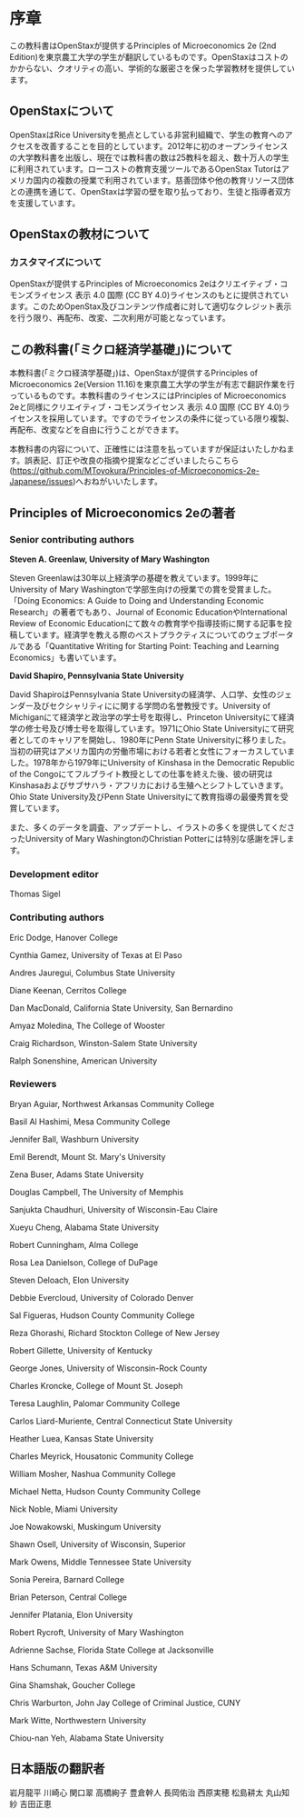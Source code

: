 # 序章
この教科書はOpenStaxが提供するPrinciples of Microeconomics 2e (2nd Edition)を東京農工大学の学生が翻訳しているものです。OpenStaxはコストのかからない、クオリティの高い、学術的な厳密さを保った学習教材を提供しています。

## OpenStaxについて
OpenStaxはRice Universityを拠点としている非営利組織で、学生の教育へのアクセスを改善することを目的としています。2012年に初のオープンライセンスの大学教科書を出版し、現在では教科書の数は25教科を超え、数十万人の学生に利用されています。ローコストの教育支援ツールであるOpenStax Tutorはアメリカ国内の複数の授業で利用されています。慈善団体や他の教育リソース団体との連携を通じて、OpenStaxは学習の壁を取り払っており、生徒と指導者双方を支援しています。

## OpenStaxの教材について
### カスタマイズについて
OpenStaxが提供するPrinciples of Microeconomics 2eはクリエイティブ・コモンズライセンス 表示 4.0 国際 (CC BY 4.0)ライセンスのもとに提供されています。このためOpenStax及びコンテンツ作成者に対して適切なクレジット表示を行う限り、再配布、改変、二次利用が可能となっています。

## この教科書(「ミクロ経済学基礎」)について
本教科書(「ミクロ経済学基礎」)は、OpenStaxが提供するPrinciples of Microeconomics 2e(Version 11.16)を東京農工大学の学生が有志で翻訳作業を行っているものです。本教科書のライセンスにはPrinciples of Microeconomics 2eと同様にクリエイティブ・コモンズライセンス 表示 4.0 国際 (CC BY 4.0)ライセンスを採用しています。ですのでライセンスの条件に従っている限り複製、再配布、改変などを自由に行うことができます。

本教科書の内容について、正確性には注意を払っていますが保証はいたしかねます。誤表記、訂正や改良の指摘や提案などございましたらこちら(https://github.com/MToyokura/Principles-of-Microeconomics-2e-Japanese/issues)へおねがいいたします。

## Principles of Microeconomics 2eの著者
### Senior contributing authors
**Steven A. Greenlaw, University of Mary Washington**

Steven Greenlawは30年以上経済学の基礎を教えています。1999年にUniversity of Mary Washingtonで学部生向けの授業での賞を受賞ました。「Doing Economics: A Guide to Doing and Understanding Economic Research」の著者でもあり、Journal of Economic EducationやInternational Review of Economic Educationにて数々の教育学や指導技術に関する記事を投稿しています。経済学を教える際のベストプラクティスについてのウェブポータルである「Quantitative Writing for Starting Point: Teaching and Learning Economics」も書いています。

**David Shapiro, Pennsylvania State University**

David ShapiroはPennsylvania State Universityの経済学、人口学、女性のジェンダー及びセクシャリティにに関する学問の名誉教授です。University of Michiganにて経済学と政治学の学士号を取得し、Princeton Universityにて経済学の修士号及び博士号を取得しています。1971にOhio State Universityにて研究者としてのキャリアを開始し、1980年にPenn State Universityに移りました。当初の研究はアメリカ国内の労働市場における若者と女性にフォーカスしていました。1978年から1979年にUniversity of Kinshasa in the Democratic Republic of the Congoにてフルブライト教授としての仕事を終えた後、彼の研究はKinshasaおよびサブサハラ・アフリカにおける生殖へとシフトしていきます。Ohio State University及びPenn State Universityにて教育指導の最優秀賞を受賞しています。

また、多くのデータを調査、アップデートし、イラストの多くを提供してくださったUniversity of Mary WashingtonのChristian Potterには特別な感謝を評します。

### Development editor
Thomas Sigel

### Contributing authors
Eric Dodge, Hanover College

Cynthia Gamez, University of Texas at El Paso

Andres Jauregui, Columbus State University

Diane Keenan, Cerritos College

Dan MacDonald, California State University, San Bernardino

Amyaz Moledina, The College of Wooster

Craig Richardson, Winston-Salem State University

Ralph Sonenshine, American University

### Reviewers
Bryan Aguiar, Northwest Arkansas Community College

Basil Al Hashimi, Mesa Community College

Jennifer Ball, Washburn University

Emil Berendt, Mount St. Mary's University

Zena Buser, Adams State University

Douglas Campbell, The University of Memphis

Sanjukta Chaudhuri, University of Wisconsin-Eau Claire

Xueyu Cheng, Alabama State University

Robert Cunningham, Alma College

Rosa Lea Danielson, College of DuPage

Steven Deloach, Elon University

Debbie Evercloud, University of Colorado Denver

Sal Figueras, Hudson County Community College

Reza Ghorashi, Richard Stockton College of New Jersey

Robert Gillette, University of Kentucky

George Jones, University of Wisconsin-Rock County

Charles Kroncke, College of Mount St. Joseph

Teresa Laughlin, Palomar Community College

Carlos Liard-Muriente, Central Connecticut State University

Heather Luea, Kansas State University

Charles Meyrick, Housatonic Community College

William Mosher, Nashua Community College

Michael Netta, Hudson County Community College

Nick Noble, Miami University

Joe Nowakowski, Muskingum University

Shawn Osell, University of Wisconsin, Superior

Mark Owens, Middle Tennessee State University

Sonia Pereira, Barnard College

Brian Peterson, Central College

Jennifer Platania, Elon University

Robert Rycroft, University of Mary Washington

Adrienne Sachse, Florida State College at Jacksonville

Hans Schumann, Texas A&M University

Gina Shamshak, Goucher College

Chris Warburton, John Jay College of Criminal Justice, CUNY

Mark Witte, Northwestern University

Chiou-nan Yeh, Alabama State University

## 日本語版の翻訳者
岩月龍平
川崎心
関口翠
高橋絢子
豊倉幹人
長岡佑治
西原実穂
松島耕太
丸山知紗
吉田正恵